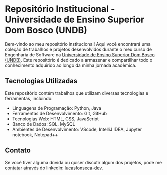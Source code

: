 <!DOCTYPE html>
<html lang="pt-BR">
<head>
    <meta charset="UTF-8">
    <meta name="viewport" content="width=device-width, initial-scale=1.0">
</head>
<body>

<h1>Repositório Institucional - Universidade de Ensino Superior Dom Bosco (UNDB)</h1>

<p>Bem-vindo ao meu repositório institucional! Aqui você encontrará uma coleção de trabalhos e projetos desenvolvidos durante o meu curso de Engenharia de Software na <a href="https://www.linkedin.com/school/undb/">Universidade de Ensino Superior Dom Bosco (UNDB)</a>. Este repositório é dedicado a armazenar e compartilhar todo o conhecimento adquirido ao longo da minha jornada acadêmica.</p>
<!--
<h2>Estrutura do Repositório</h2>

<p>Este repositório está organizado por semestres e disciplinas, facilitando a navegação e a localização dos trabalhos específicos. Cada pasta contém os arquivos relacionados ao respectivo projeto ou atividade acadêmica.</p>

<pre>
/
├── Semestre_1/
│   ├── Disciplina_1/
│   │   ├── Trabalho_1/
│   │   ├── Projeto_1/
│   └── Disciplina_2/
├── Semestre_2/
│   ├── Disciplina_1/
│   ├── Disciplina_2/
└── Outros/
    ├── Atividades_Extras/
    └── Certificados/
</pre>

<h2>Projetos em Destaque</h2>

<ul>
    <li><strong><a href="link_do_projeto">Projeto X</a></strong>: Descrição breve do projeto.</li>
    <li><strong><a href="link_do_trabalho">Trabalho Y</a></strong>: Descrição breve do trabalho.</li>
    <li><strong><a href="link_da_atividade">Atividade Z</a></strong>: Descrição breve da atividade.</li>
</ul>
-->
<h2>Tecnologias Utilizadas</h2>

<p>Este repositório contém trabalhos que utilizam diversas tecnologias e ferramentas, incluindo:</p>

<ul>
    <li>Linguagens de Programação: Python, Java</li>
    <li>Ferramentas de Desenvolvimento: Git, GitHub</li>
    <li>Tecnologias Web: HTML, CSS, JavaScript</li>
    <li>Banco de Dados: SQL, MySQL</li>
    <li>Ambientes de Desenvolvimento: VScode, IntelliJ IDEA, Jupyter notebook, Notepad++</li>
</ul>
<!--
<h2>Como Contribuir</h2>

<p>Este repositório é de uso pessoal para fins acadêmicos, mas estou sempre aberto a feedbacks e sugestões. Se você encontrar algum erro ou tiver alguma sugestão, sinta-se à vontade para abrir uma issue ou enviar um pull request.</p>
-->
<h2>Contato</h2>

<p>Se você tiver alguma dúvida ou quiser discutir algum dos projetos, pode me contatar através do linkedin: <a href="https://www.linkedin.com/in/lucasfonseca-dev/">lucasfonseca-dev</a>.</p>

</body>
</html>
